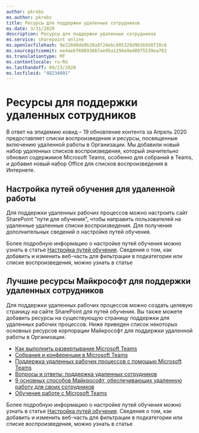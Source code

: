 ```yaml
---
author: pkrebs
ms.author: pkrebs
title: Ресурсы для поддержки удаленных сотрудников
ms.date: 3/31/2020
description: Ресурсы для поддержки удаленных сотрудников
ms.service: sharepoint online
ms.openlocfilehash: 9e228d8de0b28a8f24ebc805329d9b5b920f20c6
ms.sourcegitcommit: ee4aebf60893887ae95a1294a9ad8975539ea762
ms.translationtype: MT
ms.contentlocale: ru-RU
ms.lasthandoff: 09/23/2020
ms.locfileid: "48234091"
---
```

# <a name="resources-for-supporting-your-remote-workforce"></a>Ресурсы для поддержки удаленных сотрудников
В ответ на эпидемию ковид – 19 обновление контента за Апрель 2020 предоставляет списки воспроизведения и ресурсы, посвященные включению удаленной работы в Организации. Мы добавили новый набор удаленных списков воспроизведения, который значительно обновил содержимое Microsoft Teams, особенно для собраний в Teams, и добавил новый набор Office для списков воспроизведения в Интернете. 

## <a name="customize-learning-pathways-for-remote-work"></a>Настройка путей обучения для удаленной работы
Для поддержки удаленных рабочих процессов можно настроить сайт SharePoint "пути для обучения", чтобы направить пользователей на удаленные удаленные списки воспроизведения. Для получения дополнительных сведений о настройке путей обучения.

Более подробную информацию о настройке путей обучения можно узнать в статье [Настройка путей обучения](custom_overview.md). Сведения о том, как добавить и изменить веб-часть для фильтрации в подкатегории или списке воспроизведения, можно узнать в статье 

## <a name="top-resources-from-microsoft-for-supporting-your-remote-workforce"></a>Лучшие ресурсы Майкрософт для поддержки удаленных сотрудников
Для поддержки удаленных рабочих процессов можно создать целевую страницу на сайте SharePoint для путей обучения. Вы также можете добавить ресурсы на существующую страницу поддержки для удаленных рабочих процессов. Ниже приведен список некоторых основных ресурсов корпорации Майкрософт для поддержки удаленной работы в Организации. 
- [Как выполнить развертывание Microsoft Teams](https://docs.microsoft.com/microsoftteams/how-to-roll-out-teams)
- [Собрания и конференции в Microsoft Teams](https://docs.microsoft.com/microsoftteams/deploy-meetings-microsoft-teams-landing-page)
- [Поддержка удаленных рабочих процессов с помощью Microsoft Teams](https://docs.microsoft.com/microsoftteams/support-remote-work-with-teams)
- [Вопросы и ответы: поддержка удаленных сотрудников](https://docs.microsoft.com/microsoftteams/faq-support-remote-workforce)
- [9 основных способов Майкрософт, обеспечивающих удаленную работу для своих сотрудников](https://www.microsoft.com/microsoft-365/blog/2020/03/12/top-9-ways-microsoft-it-enabling-remote-work-employees/)
- [Обучение работе с Microsoft Teams](https://docs.microsoft.com/microsoftteams/training-microsoft-teams-landing-page)


Более подробную информацию о настройке путей обучения можно узнать в статье [Настройка путей обучения](custom_overview.md). Сведения о том, как добавить и изменить веб-часть для фильтрации в подкатегории или списке воспроизведения, можно узнать в статье 


 
